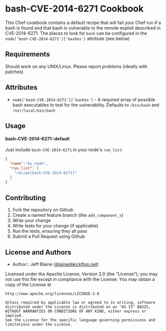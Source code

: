 bash-CVE-2014-6271 Cookbook
===========================

This Chef cookbook contains a default recipe that will fail 
your Chef run if a bash is found and that bash is vulnerable
to the remote exploit described in CVE-2014-6271. The places
to look for `bash` can be configured in the
`node['bash-CVE-2014-6271']['bashes']` attribute (see below)

Requirements
------------

Should work on any UNIX/Linux. Please report problems (ideally with patches)

Attributes
----------

* `node['bash-CVE-2014-6271']['bashes']` - A required array of possible bash executables to test for the vulnerability. Defaults to `/bin/bash` and `/usr/local/bin/bash`

Usage
-----
#### bash-CVE-2014-6271::default

Just include `bash-CVE-2014-6271` in your node's `run_list`:

```json
{
  "name":"my_node",
  "run_list": [
    "recipe[bash-CVE-2014-6271]"
  ]
}
```

Contributing
------------
1. Fork the repository on Github
2. Create a named feature branch (like `add_component_x`)
3. Write your change
4. Write tests for your change (if applicable)
5. Run the tests, ensuring they all pass
6. Submit a Pull Request using Github

License and Authors
-------------------
- Author:: Jeff Blaine (<jblaine@kickflop.net>)

Licensed under the Apache License, Version 2.0 (the "License");
you may not use this file except in compliance with the License.
You may obtain a copy of the License at

    http://www.apache.org/licenses/LICENSE-2.0

    Unless required by applicable law or agreed to in writing, software
    distributed under the License is distributed on an "AS IS" BASIS,
    WITHOUT WARRANTIES OR CONDITIONS OF ANY KIND, either express or implied.
    See the License for the specific language governing permissions and
    limitations under the License.

